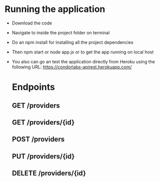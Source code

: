 # Running the application

- Download the code
- Navigate to inside the project folder on terminal
- Do an npm install for installing all the project dependencies
- Then npm start or node app.js or to get the app running on local host

- You also can go an test the application directly from  Heroku using the following URL:
  https://condorlabs-apirest.herokuapp.com/

  # Endpoints

  ## GET /providers

  ## GET /providers/{id}

  ## POST /providers

  ## PUT /providers/{id}

  ## DELETE /providers/{id}